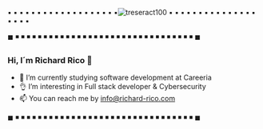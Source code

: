 ▪       ▪       ▪       ▪       ▪       ▪       ▪       ▪       ▪       ▪       ▪       ▪       ▪       ▪       ▪       ▪       ▪       ▪       ▪![treseract100](https://user-images.githubusercontent.com/104793974/191216102-2f6d08e4-5be1-4c87-a575-ef18b16fd227.png)
▪       ▪       ▪       ▪       ▪       ▪       ▪       ▪       ▪       ▪       ▪       ▪       ▪       ▪       ▪       ▪       ▪       ▪       ▪


◼   ◾    ◾   ◾   ◾   ◾   ◾   ◾   ◾   ◾    ◾   ◾   ◾   ◾   ◾   ◾   ◾   ◾   ◾   ◾   ◾   ◾   ◾   ◾   ◾   ◾    ◾   ◾   ◾   ◾   ◾   ◾   ◾ ◼
### Hi, I´m Richard Rico 👋

- 🌱 I’m currently studying software development at Careeria 
- 👌  I’m interesting in Full stack developer & Cybersecurity
- 📫 You can reach me by info@richard-rico.com

◼   ◾    ◾   ◾   ◾   ◾   ◾   ◾   ◾   ◾    ◾   ◾   ◾   ◾   ◾   ◾   ◾   ◾   ◾   ◾   ◾   ◾   ◾   ◾   ◾   ◾    ◾   ◾   ◾   ◾   ◾   ◾   ◾ ◼
